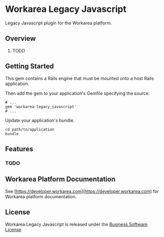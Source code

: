 Workarea Legacy Javascript
================================================================================

Legacy Javascript plugin for the Workarea platform.

Overview
--------------------------------------------------------------------------------

1. TODO

Getting Started
--------------------------------------------------------------------------------

This gem contains a Rails engine that must be mounted onto a host Rails application.

Then add the gem to your application's Gemfile specifying the source:

    # ...
    gem 'workarea-legacy_javascript'
    # ...

Update your application's bundle.

    cd path/to/application
    bundle

Features
--------------------------------------------------------------------------------

### TODO

Workarea Platform Documentation
--------------------------------------------------------------------------------

See [https://developer.workarea.com](https://developer.workarea.com) for Workarea platform documentation.

License
--------------------------------------------------------------------------------

Workarea Legacy Javascript is released under the [Business Software License](LICENSE)
